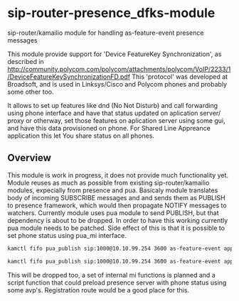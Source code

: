 sip-router-presence_dfks-module
===============================

sip-router/kamailio module for handling as-feature-event presence messages

This module provide support for 'Device FeatureKey Synchronization', as described in
http://community.polycom.com/polycom/attachments/polycom/VoIP/2233/1/DeviceFeatureKeySynchronizationFD.pdf
This 'protocol' was developed at Broadsoft, and is used in Linksys/Cisco and Polycom phones and probably some other too.

It allows to set up features like dnd (No Not Disturb) and call forwarding using phone interface and have that status
updated on aplication server/ proxy or otherway, set those features on aplication server using some gui, and have this data
provisioned on phone.
For Shared Line Appreance application this let You share status on all phones.

Overview
------

This module is work in progress, it does not provide much functionality yet.
Module reuses as much as possible from existing sip-router/kamailio modules, expecially from presence and pua.
Basicaly module translates body of incoming SUBSCRIBE messages and and sends them as PUBLISH to presence framework,
which would then propagate NOTIFY messages to watchers.
Currently module uses pua module to send PUBLISH, but that dependency is about to be dropped.
In order to have this working currently pua module needs to be patched.
Side effect of this is that it is possible to set phone status using pua_mi interface.


```sh
kamctl fifo pua_publish sip:1000@10.10.99.254 3600 as-feature-event application/x-as-feature-event+xml . . . "<?xml version='1.0' encoding='ISO-8859-1'?><DoNotDisturbEvent><device>1000</device><doNotDisturbOn>true</doNotDisturbOn></DoNotDisturbEvent>"

kamctl fifo pua_publish sip:1000@10.10.99.254 3600 as-feature-event application/x-as-feature-event+xml . . . "<?xml version='1.0' encoding='ISO-8859-1'?><ForwardingEvent><device><notKnown/></device><forwardingType>forwardImmediate</forwardingType><forwardStatus>true</forwardStatus><forwardTo>1234</forwardTo></ForwardingEvent>"
```
This will be dropped too, a set of internal mi functions is planned and a script function that could preload presence server with phone status using some avp's. Registration route would be a good place for this.
